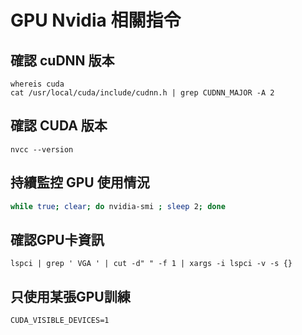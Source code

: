 # GPU Nvidia 相關指令

## 確認 cuDNN 版本
```
whereis cuda
cat /usr/local/cuda/include/cudnn.h | grep CUDNN_MAJOR -A 2
```

## 確認 CUDA 版本
```
nvcc --version
```



## 持續監控 GPU 使用情況
``` sh
while true; clear; do nvidia-smi ; sleep 2; done
```


## 確認GPU卡資訊
```
lspci | grep ' VGA ' | cut -d" " -f 1 | xargs -i lspci -v -s {}
```


## 只使用某張GPU訓練
```
CUDA_VISIBLE_DEVICES=1
```
